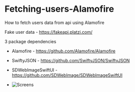 # Fetching-users-Alamofire
How to fetch users data from api using Alamofire

Fake user data - https://fakeapi.platzi.com/

3 package dependencies
- Alamofire - https://github.com/Alamofire/Alamofire
* SwiftyJSON - https://github.com/SwiftyJSON/SwiftyJSON
+ SDWebImageSwiftUI - https://github.com/SDWebImage/SDWebImageSwiftUI

+ ![Screens](https://github.com/hmooios/Fetching-users-Alamofire/blob/main/fetchingdata.png)


